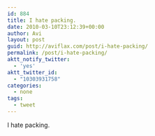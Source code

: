 ```yaml
---
id: 884
title: I hate packing.
date: 2010-03-10T23:12:39+00:00
author: Avi
layout: post
guid: http://aviflax.com/post/i-hate-packing/
permalink: /post/i-hate-packing/
aktt_notify_twitter:
  - 'yes'
aktt_twitter_id:
  - "10303931758"
categories:
  - none
tags:
  - tweet
---
```

I hate packing.